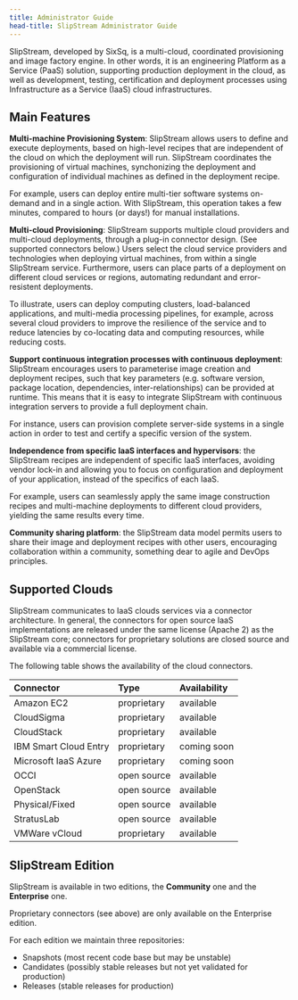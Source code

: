 ```yaml
---
title: Administrator Guide
head-title: SlipStream Administrator Guide
---
```


SlipStream, developed by SixSq, is a multi-cloud, coordinated
provisioning and image factory engine. In other words, it is an
engineering Platform as a Service (PaaS) solution, supporting
production deployment in the cloud, as well as development, testing,
certification and deployment processes using Infrastructure as a
Service (IaaS) cloud infrastructures.

## Main Features

**Multi-machine Provisioning System**: SlipStream allows users to
define and execute deployments, based on high-level recipes that are
independent of the cloud on which the deployment will run.  SlipStream
coordinates the provisioning of virtual machines, synchonizing the
deployment and configuration of individual machines as defined in the
deployment recipe.

For example, users can deploy entire multi-tier software systems
on-demand and in a single action. With SlipStream, this operation
takes a few minutes, compared to hours (or days!) for manual
installations.

**Multi-cloud Provisioning**: SlipStream supports multiple cloud
providers and multi-cloud deployments, through a plug-in connector
design. (See supported connectors below.) Users select the cloud
service providers and technologies when deploying virtual machines,
from within a single SlipStream service. Furthermore, users can place
parts of a deployment on different cloud services or regions,
automating redundant and error-resistent deployments.

To illustrate, users can deploy computing clusters, load-balanced
applications, and multi-media processing pipelines, for example,
across several cloud providers to improve the resilience of the
service and to reduce latencies by co-locating data and computing
resources, while reducing costs.

**Support continuous integration processes with continuous
deployment**: SlipStream encourages users to parameterise image
creation and deployment recipes, such that key parameters
(e.g. software version, package location, dependencies,
inter-relationships) can be provided at runtime. This means that it is
easy to integrate SlipStream with continuous integration servers to
provide a full deployment chain.
	
For instance, users can provision complete server-side systems in a
single action in order to test and certify a specific version of the
system.

**Independence from specific IaaS interfaces and hypervisors**: the
SlipStream recipes are independent of specific IaaS interfaces,
avoiding vendor lock-in and allowing you to focus on configuration and
deployment of your application, instead of the specifics of each IaaS.

For example, users can seamlessly apply the same image construction
recipes and multi-machine deployments to different cloud providers,
yielding the same results every time.

**Community sharing platform**: the SlipStream data model permits
users to share their image and deployment recipes with other users,
encouraging collaboration within a community, something dear to agile
and DevOps principles.

## Supported Clouds

SlipStream communicates to IaaS clouds services via a connector
architecture. In general, the connectors for open source IaaS
implementations are released under the same license (Apache 2) as the
SlipStream core; connectors for proprietary solutions are closed
source and available via a commercial license.

The following table shows the availability of the cloud connectors.

| Connector            | Type         | Availability |
|:---------------------|:-------------|:-------------|
|Amazon EC2            |  proprietary | available    |
|CloudSigma            |  proprietary | available    |
|CloudStack            |  proprietary | available    |
|IBM Smart Cloud Entry |  proprietary | coming soon  |
|Microsoft IaaS Azure  |  proprietary | coming soon  |
|OCCI                  |  open source | available    |
|OpenStack             |  open source | available    |
|Physical/Fixed        |  open source | available    |
|StratusLab            |  open source | available    |
|VMWare vCloud         |  proprietary | available    |

## SlipStream Edition

SlipStream is available in two editions, the **Community** one and the
**Enterprise** one.

Proprietary connectors (see above) are only available on the Enterprise edition.

For each edition we maintain three repositories:

- Snapshots (most recent code base but may be unstable)
- Candidates (possibly stable releases but not yet validated for production)
- Releases (stable releases for production)


